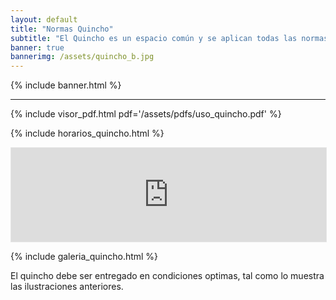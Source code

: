 ```yaml
---
layout: default
title: "Normas Quincho"
subtitle: "El Quincho es un espacio común y se aplican todas las normas internas de convivencia y reglamentos del condominio"
banner: true
bannerimg: /assets/quincho_b.jpg
---
```


<div class="content">

{% include banner.html %}

<hr>

{% include visor_pdf.html
	pdf='/assets/pdfs/uso_quincho.pdf'
%}


{% include horarios_quincho.html %}


<!-- https://calendar.google.com/calendar/u/0/embed?src=b4dhbtnlnvu8ifjce61ie8cpt4@group.calendar.google.com&ctz=America/Chicago -->

<style type="text/css">
	#calendar {
		border: 1px solid #ccc7 !important;
		/*height: 600px !important;*/
	}
	@media (max-width: 600px) {
		#calendar {
			/*height: auto !important;*/
	 	}
	}
</style>

<!-- Google Calendar Appointment Scheduling begin -->
<link href="https://calendar.google.com/calendar/scheduling-button-script.css" rel="stylesheet">
<script src="https://calendar.google.com/calendar/scheduling-button-script.js" async></script>
<script>
(function() {
  var target = document.currentScript;
  window.addEventListener('load', function() {
    calendar.schedulingButton.load({
      url: 'https://calendar.google.com/calendar/appointments/schedules/AcZssZ25Y3NUgO9rMe0WwnxB9AgTLp5Hq8xxNuVuXfj1xIa9zlK3IdoMzwDa1XuYhIZTB3jycTFZqfhM?gv=true',
      color: '#039BE5',
      label: 'Reservar quincho',
      target,
    });
  });
})();
</script>
<!-- end Google Calendar Appointment Scheduling -->

<iframe src="https://embed.styledcalendar.com/#716zRSVoNNOHuh9Z5UgY" title="Styled Calendar" class="styled-calendar-container shadow-sm rounded" style="width: 100%; border: none;" data-cy="calendar-embed-iframe" id="calendar"></iframe>
<script async type="module" src="https://embed.styledcalendar.com/assets/parent-window.js"></script>

{% include galeria_quincho.html %}

<div class="alert alert-warning text-center my-3">
El quincho debe ser entregado en condiciones optimas, tal como lo muestra las ilustraciones anteriores.</div>

</div>
